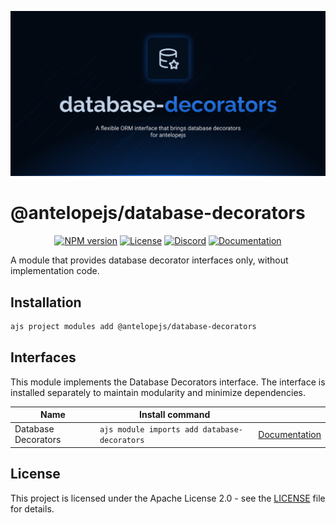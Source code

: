 ![Database Decorators](.github/social-card.png)

# @antelopejs/database-decorators

<div align="center">
<a href="https://www.npmjs.com/package/@antelopejs/database-decorators"><img alt="NPM version" src="https://img.shields.io/npm/v/@antelopejs/database-decorators.svg?style=for-the-badge&labelColor=000000"></a>
<a href="./LICENSE"><img alt="License" src="https://img.shields.io/npm/l/@antelopejs/database-decorators.svg?style=for-the-badge&labelColor=000000"></a>
<a href="https://discord.gg/C2G8QW63"><img src="https://img.shields.io/badge/Discord-18181B?logo=discord&style=for-the-badge&color=000000" alt="Discord"></a>
<a href="https://antelopejs.com/modules/database-decorators"><img src="https://img.shields.io/badge/Docs-18181B?style=for-the-badge&color=000000" alt="Documentation"></a>
</div>

A module that provides database decorator interfaces only, without implementation code.

## Installation

```bash
ajs project modules add @antelopejs/database-decorators
```

## Interfaces

This module implements the Database Decorators interface. The interface is installed separately to maintain modularity and minimize dependencies.

| Name                | Install command                              |                                                                              |
| ------------------- | -------------------------------------------- | ---------------------------------------------------------------------------- |
| Database Decorators | `ajs module imports add database-decorators` | [Documentation](https://github.com/AntelopeJS/interface-database-decorators) |

## License

This project is licensed under the Apache License 2.0 - see the [LICENSE](LICENSE) file for details.
